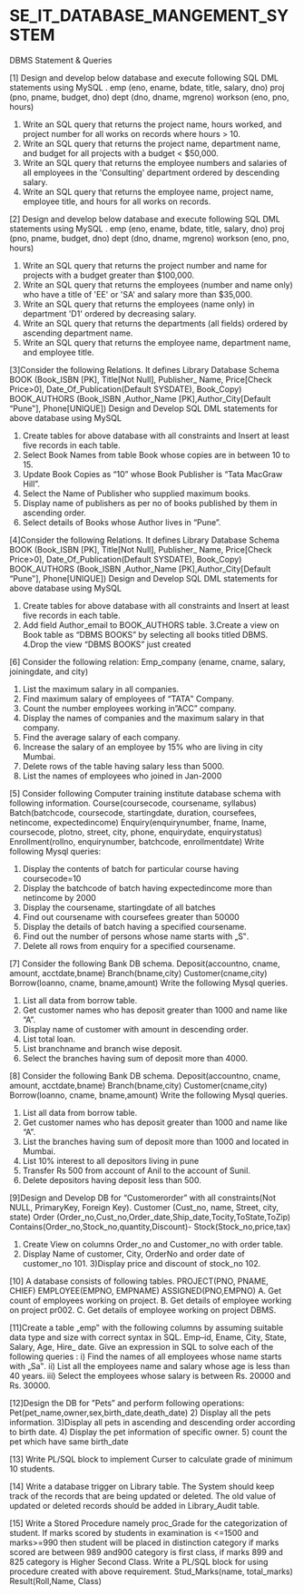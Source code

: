 # SE_IT_DATABASE_MANGEMENT_SYSTEM
DBMS Statement & Queries

[1] Design and develop below database and execute following SQL DML statements using 
MySQL .
emp (eno, ename, bdate, title, salary, dno) 
proj (pno, pname, budget, dno) 
dept (dno, dname, mgreno) 
workson (eno, pno, hours) 
1) Write an SQL query that returns the project name, hours worked, and project number for all works 
on records where hours > 10. 
2) Write an SQL query that returns the project name, department name, and budget for all projects 
with a budget < $50,000. 
3) Write an SQL query that returns the employee numbers and salaries of all employees in the 
'Consulting' department ordered by descending salary. 
4) Write an SQL query that returns the employee name, project name, employee title, and hours for 
all works on records.



[2] Design and develop below database and execute following SQL DML statements using 
MySQL .
emp (eno, ename, bdate, title, salary, dno) 
proj (pno, pname, budget, dno) 
dept (dno, dname, mgreno) 
workson (eno, pno, hours) 
1) Write an SQL query that returns the project number and name for projects with a budget greater 
than $100,000. 
2) Write an SQL query that returns the employees (number and name only) who have a title of 'EE' 
or 'SA' and salary more than $35,000. 
3) Write an SQL query that returns the employees (name only) in department 'D1' ordered by 
decreasing salary. 
4) Write an SQL query that returns the departments (all fields) ordered by ascending department 
name. 
5) Write an SQL query that returns the employee name, department name, and employee title. 



[3]Consider the following Relations. It defines Library Database Schema 
BOOK (Book_ISBN [PK], Title[Not Null], Publisher_ Name, Price[Check Price>0], 
Date_Of_Publication(Default SYSDATE), Book_Copy) 
BOOK_AUTHORS (Book_ISBN ,Author_Name [PK],Author_City[Default 
“Pune‟], Phone[UNIQUE]) 
Design and Develop SQL DML statements for above database using MySQL 
1. Create tables for above database with all constraints and Insert at least five records in each 
table. 
2. Select Book Names from table Book whose copies are in between 10 to 15. 
3. Update Book Copies as “10” whose Book Publisher is “Tata MacGraw Hill”. 
4. Select the Name of Publisher who supplied maximum books. 
5. Display name of publishers as per no of books published by them in ascending order. 
6. Select details of Books whose Author lives in “Pune”.



[4]Consider the following Relations. It defines Library Database Schema 
BOOK (Book_ISBN [PK], Title[Not Null], Publisher_ Name, Price[Check Price>0], 
Date_Of_Publication(Default SYSDATE), Book_Copy) 
BOOK_AUTHORS (Book_ISBN ,Author_Name [PK],Author_City[Default 
“Pune‟], Phone[UNIQUE]) 
Design and Develop SQL DML statements for above database using MySQL 
1. Create tables for above database with all constraints and Insert at least five records in each table. 
2. Add field Author_email to BOOK_AUTHORS table. 
3.Create a view on Book table as “DBMS BOOKS” by selecting all books titled DBMS. 
4.Drop the view “DBMS BOOKS” just created 



[6] Consider the following relation: Emp_company (ename, cname, salary, joiningdate, and 
city) 
1. List the maximum salary in all companies. 
2. Find maximum salary of employees of “TATA‟ Company. 
3. Count the number employees working in”ACC” company. 
4. Display the names of companies and the maximum salary in that company. 
5. Find the average salary of each company. 
6. Increase the salary of an employee by 15% who are living in city Mumbai. 
7. Delete rows of the table having salary less than 5000. 
8. List the names of employees who joined in Jan-2000



[5] Consider following Computer training institute database schema with following information. 
Course(coursecode, coursename, syllabus) 
Batch(batchcode, coursecode, startingdate, duration, coursefees, netincome, expectedincome) 
Enquiry(enquirynumber, fname, lname, coursecode, plotno, street, city, phone, enquirydate, 
enquirystatus) 
Enrollment(rollno, enquirynumber, batchcode, enrollmentdate) Write following Mysql queries: 
1. Display the contents of batch for particular course having coursecode=10 
2. Display the batchcode of batch having expectedincome more than netincome by 2000 
3. Display the coursename, startingdate of all batches 
4. Find out coursename with coursefees greater than 50000 
5. Display the details of batch having a specified coursename. 
6. Find out the number of persons whose name starts with „S‟. 
7. Delete all rows from enquiry for a specified coursename.



[7] Consider the following Bank DB schema. 
Deposit(accountno, cname, amount, acctdate,bname) 
Branch(bname,city) 
Customer(cname,city) 
Borrow(loanno, cname, bname,amount) 
Write the following Mysql queries. 
1. List all data from borrow table. 
2. Get customer names who has deposit greater than 1000 and name like “A”. 
3. Display name of customer with amount in descending order. 
4. List total loan. 
5. List branchname and branch wise deposit. 
6. Select the branches having sum of deposit more than 4000. 



[8] Consider the following Bank DB schema. 
Deposit(accountno, cname, amount, acctdate,bname) 
Branch(bname,city) 
Customer(cname,city) 
Borrow(loanno, cname, bname,amount) 
Write the following Mysql queries. 
1. List all data from borrow table. 
2. Get customer names who has deposit greater than 1000 and name like “A”.
3. List the branches having sum of deposit more than 1000 and located in Mumbai. 
4. List 10% interest to all depositors living in pune
5. Transfer Rs 500 from account of Anil to the account of Sunil. 
6. Delete depositors having deposit less than 500.



[9]Design and Develop DB for “Customerorder” with all constraints(Not NULL, PrimaryKey, 
Foreign Key). 
Customer (Cust_no, name, Street, city, state) 
Order (Order_no,Cust_no,Order_date,Ship_date,Tocity,ToState,ToZip) 
Contains(Order_no,Stock_no,quantity,Discount)- 
Stock(Stock_no,price,tax) 
1) Create View on columns Order_no and Customer_no with order table. 
2) Display Name of customer, City, OrderNo and order date of customer_no 101. 
3)Display price and discount of stock_no 102. 




[10] A database consists of following tables. 
PROJECT(PNO, PNAME, CHIEF) 
EMPLOYEE(EMPNO, EMPNAME) 
ASSIGNED(PNO,EMPNO) 
A. Get count of employees working on project. 
B. Get details of employee working on project pr002. 
C. Get details of employee working on project DBMS.



[11]Create a table „emp‟ with the following columns by assuming suitable data type and size with 
correct syntax in SQL. 
Emp–id, Ename, City, State, Salary, Age, Hire_ date. 
Give an expression in SQL to solve each of the following queries :
i) Find the names of all employees whose name starts with „Sa‟. 
ii) List all the employees name and salary whose age is less than 40 years. 
iii) Select the employees whose salary is between Rs. 20000 and Rs. 30000.



[12]Design the DB for ”Pets” and perform following operations: 
Pet(pet_name,owner,sex,birth_date,death_date) 
2) Display all the pets information. 
3)Display all pets in ascending and descending order according to birth date. 
4) Display the pet information of specific owner. 
5) count the pet which have same birth_date



[13] Write PL/SQL block to implement Curser to calculate grade of minimum 10 students.



[14] Write a database trigger on Library table. The System should keep track of the records that 
are being updated or deleted. The old value of updated or deleted records should be added in 
Library_Audit table.



[15] Write a Stored Procedure namely proc_Grade for the categorization of student. If marks 
scored by students in examination is <=1500 and marks>=990 then student will be placed in 
distinction category if marks scored are between 989 and900 category is first class, if marks 899 
and 825 category is Higher Second Class. Write a PL/SQL block for using procedure created 
with above requirement. 
Stud_Marks(name, total_marks) 
Result(Roll,Name, Class)
